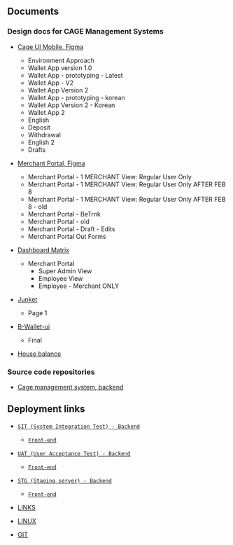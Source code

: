 ## Documents


### Design docs for CAGE Management Systems
- [Cage UI Mobile, Figma](https://www.figma.com/design/4BM2rimqC7G27zyU896ovC/Cage-UI-Mobile?node-id=1721-17037&p=f&t=iQHLBBLN9jEhDXnd-0)
    - Environment Approach
    - Wallet App version 1.0
    - Wallet App - prototyping - Latest
    - Wallet App - V2
    - Wallet App Version 2
    - Wallet App - prototyping - korean
    - Wallet App Version 2 - Korean
    - Wallet App 2
    - English
    - Deposit
    - Withdrawal
    - English 2
    - Drafts
- [Merchant Portal, Figma](https://www.figma.com/design/VVNI6hHSyQkr0eKACi1f4T/Merchant-Portal-OFFICIAL?node-id=0-1&p=f&t=PoBhGzwcHig8DMPX-0)
    - Merchant Portal - 1 MERCHANT View: Regular User Only
    - Merchant Portal - 1 MERCHANT View: Regular User Only AFTER FEB 8
    - Merchant Portal - 1 MERCHANT View: Regular User Only AFTER FEB 8 - old
    - Merchant Portal - BeTrnk
    - Merchant Portal - old
    - Merchant Portal - Draft - Edits
    - Merchant Portal Out Forms
- [Dashboard Matrix](https://www.figma.com/proto/x7zQuLmCjJuxgxolCO3pau/Gelly---Dashboard-Matrix?node-id=330-23919&t=w34oMoNFuRMlJ7BL-1&scaling=min-zoom&content-scaling=fixed&page-id=330%3A23917&starting-point-node-id=330%3A23919&show-proto-sidebar=1)
    - Merchant Portal
        - Super Admin View
        - Employee View
        - Employee - Merchant ONLY
- [Junket](https://www.figma.com/design/TOgWdUnEbnjlNo5WtYSdF9/Junket?node-id=0-1&p=f&t=l4vXZwBoUxOrDbzN-0)
    - Page 1
- [B-Wallet-ui](https://www.figma.com/design/JjTbbYb7uhbBv33zxZT3O7/B-wallet-UI?node-id=0-1&p=f&t=MRQMFowryWTSJsgr-0)
    - Final

- [House balance](https://www.figma.com/design/NPfzZGZRz2bsfEbDr5b2T7/Cage-System-UI?node-id=919-73214&t=qKPSI9z1ixGEtrke-0)

### Source code repositories
- [Cage management system, backend](https://github.com/chiefofit/cage-management-system-v1.0)

## Deployment links
- [`SIT (System Integration Test) - Backend`](https://sit-api.betrnk-cage.com/)
    - [`Front-end`](https://sit-admin.betrnk-cage.com/en/login)
- [`UAT (User Acceptance Test) - Backend`](https://uat-api.betrnk-cage.com)
    - [`Front-end`](https://uat-admin.betrnk-cage.com/en/login)
- [`STG (Staging server) - Backend`](https://stg-api.betrnk-cage.com)
    - [`Front-end`](https://stg-admin.betrnk-cage.com/en/login)


- [LINKS](LINKS.md)
- [LINUX](LINUX_NOTES.md)
- [GIT](GIT_NOTES.md)
